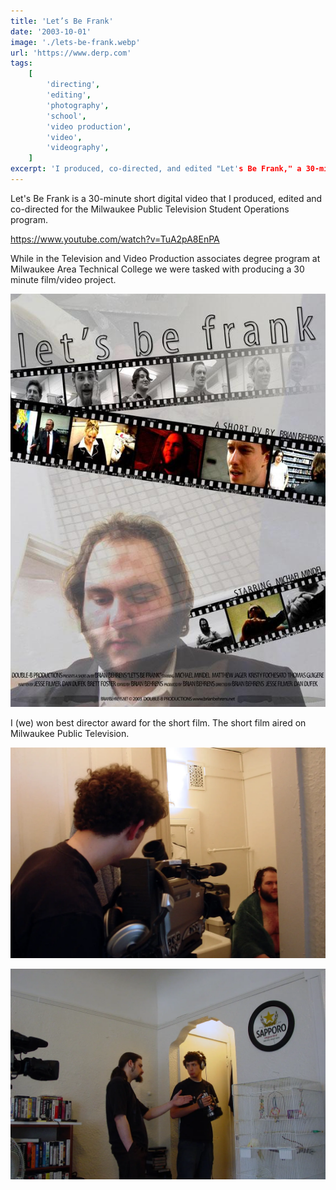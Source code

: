 ```yaml
---
title: 'Let’s Be Frank'
date: '2003-10-01'
image: './lets-be-frank.webp'
url: 'https://www.derp.com'
tags:
    [
        'directing',
        'editing',
        'photography',
        'school',
        'video production',
        'video',
        'videography',
    ]
excerpt: 'I produced, co-directed, and edited "Let's Be Frank," a 30-minute digital video for the Milwaukee Public Television Student Operations program, while in the Television and Video Production associates degree program at Milwaukee Area Technical College. Our team won the best director award, and the short film aired on Milwaukee Public Television.'
---
```


Let's Be Frank is a 30-minute short digital video that I produced, edited and co-directed for the Milwaukee Public Television Student Operations program.

https://www.youtube.com/watch?v=TuA2pA8EnPA

While in the Television and Video Production associates degree program at Milwaukee Area Technical College we were tasked with producing a 30 minute film/video project.

![Let's Be Frank Movie Poster](./poster.jpg)

I (we) won best director award for the short film. The short film aired on Milwaukee Public Television.

![Brian Behrens filming](brian-behrens-dp.webp)

![Brian Behrens director](brian-behrens-director.webp)
